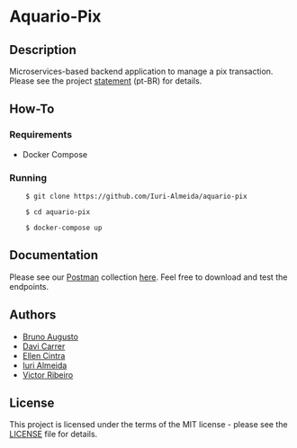 # Aquario-Pix

## Description

Microservices-based backend application to manage a pix transaction. Please see the project [statement][statement] (pt-BR) for details.

## How-To

### Requirements

- Docker Compose

### Running

```shell
    $ git clone https://github.com/Iuri-Almeida/aquario-pix
    
    $ cd aquario-pix
    
    $ docker-compose up
```

## Documentation

Please see our [Postman][postman] collection [here][collection]. Feel free to download and test the endpoints.

## Authors

- [Bruno Augusto][bruno]
- [Davi Carrer][davi]
- [Ellen Cintra][ellen]
- [Iuri Almeida][iuri]
- [Victor Ribeiro][victor]

## License

This project is licensed under the terms of the MIT license - please see the [LICENSE][license] file for details.

<!-- Links -->
[statement]: https://github.com/Iuri-Almeida/aquario-pix/blob/master/docs/statement.md
[diagram]: https://github.com/Iuri-Almeida/ecommerce/blob/main/docs/diagram.xml
[license]: https://github.com/Iuri-Almeida/aquario-pix/blob/master/LICENSE
[bruno]: https://github.com/brun0-4ugusto
[davi]: https://github.com/Davicarrer
[ellen]: https://github.com/EllenCintra
[iuri]: https://github.com/Iuri-Almeida
[victor]: https://github.com/VictorRibeiro10
[postman]: https://www.postman.com/
[collection]: https://github.com/Iuri-Almeida/aquario-pix/blob/master/docs/Aquario-Pix_postman-collection.json